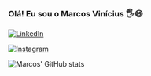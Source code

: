 ### Olá! Eu sou o Marcos Vinícius 🖐😄

[![LinkedIn](https://img.shields.io/badge/LinkedIn-0077B5?style=for-the-badge&logo=linkedin&logoColor=white)](https://www.linkedin.com/in/marcos-vin%C3%ADcius-de-freitas-carvalho-43633121a/)

[![Instagram](https://img.shields.io/badge/Instagram-E4405F?style=for-the-badge&logo=instagram&logoColor=white)](https://www.instagram.com/_markiins/)

![Marcos' GitHub stats](https://github-readme-stats.vercel.app/api?username=Marki1ins&show_icons=true&theme=transparent)
